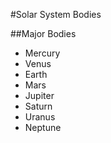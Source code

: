 #Solar System Bodies

##Major Bodies
 - Mercury
 - Venus
 - Earth
 - Mars
 - Jupiter
 - Saturn
 - Uranus
 - Neptune